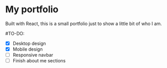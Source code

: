 # My portfolio

Built with React, this is a small portfolio just to show a little bit of who I am.

#TO-DO:
- [x] Desktop design
- [x] Mobile design
- [ ] Responsive navbar
- [ ] Finish about me sections
